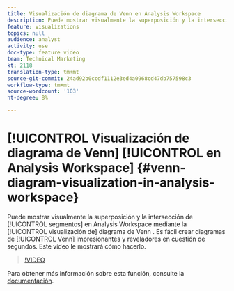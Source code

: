 ```yaml
---
title: Visualización de diagrama de Venn en Analysis Workspace
description: Puede mostrar visualmente la superposición y la intersección de segmentos en Analysis Workspace mediante la visualización de diagrama de Venn. Es fácil crear impresionantes diagramas de Venn en cuestión de segundos. Este vídeo le mostrará cómo hacerlo.
feature: visualizations
topics: null
audience: analyst
activity: use
doc-type: feature video
team: Technical Marketing
kt: 2118
translation-type: tm+mt
source-git-commit: 24ad92b0ccdf1112e3ed4a0968cd47db757598c3
workflow-type: tm+mt
source-wordcount: '103'
ht-degree: 8%

---
```



# [!UICONTROL Visualización de diagrama de Venn] [!UICONTROL en Analysis Workspace] {#venn-diagram-visualization-in-analysis-workspace}

Puede mostrar visualmente la superposición y la intersección de [!UICONTROL segmentos] en Analysis Workspace mediante la [!UICONTROL visualización de] diagrama de Venn . Es fácil crear diagramas de [!UICONTROL Venn] impresionantes y reveladores en cuestión de segundos. Este vídeo le mostrará cómo hacerlo.

>[!VIDEO](https://video.tv.adobe.com/v/23987/?quality=12)

Para obtener más información sobre esta función, consulte la [documentación](https://marketing.adobe.com/resources/help/es_ES/analytics/analysis-workspace/venn.html).
